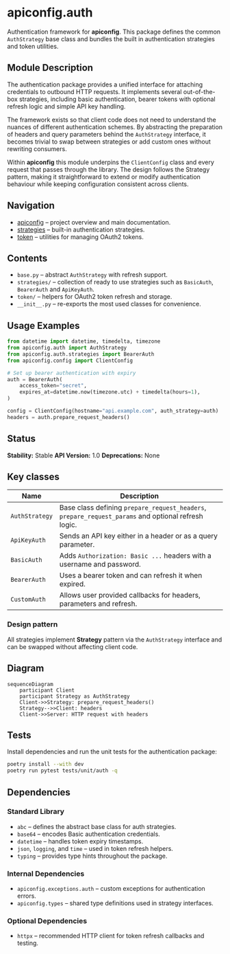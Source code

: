 # apiconfig.auth

Authentication framework for **apiconfig**.  This package defines the common `AuthStrategy` base class and bundles the built in authentication strategies and token utilities.

## Module Description

The authentication package provides a unified interface for attaching credentials to outbound HTTP requests.  It implements several out-of-the-box strategies, including basic authentication, bearer tokens with optional refresh logic and simple API key handling.

The framework exists so that client code does not need to understand the nuances of different authentication schemes.  By abstracting the preparation of headers and query parameters behind the `AuthStrategy` interface, it becomes trivial to swap between strategies or add custom ones without rewriting consumers.

Within **apiconfig** this module underpins the `ClientConfig` class and every request that passes through the library.  The design follows the Strategy pattern, making it straightforward to extend or modify authentication behaviour while keeping configuration consistent across clients.

## Navigation
- [apiconfig](../README.md) – project overview and main documentation.
- [strategies](./strategies/README.md) – built-in authentication strategies.
- [token](./token/README.md) – utilities for managing OAuth2 tokens.

## Contents
- `base.py` – abstract `AuthStrategy` with refresh support.
- `strategies/` – collection of ready to use strategies such as `BasicAuth`, `BearerAuth` and `ApiKeyAuth`.
- `token/` – helpers for OAuth2 token refresh and storage.
- `__init__.py` – re-exports the most used classes for convenience.

## Usage Examples
```python
from datetime import datetime, timedelta, timezone
from apiconfig.auth import AuthStrategy
from apiconfig.auth.strategies import BearerAuth
from apiconfig.config import ClientConfig

# Set up bearer authentication with expiry
auth = BearerAuth(
    access_token="secret",
    expires_at=datetime.now(timezone.utc) + timedelta(hours=1),
)

config = ClientConfig(hostname="api.example.com", auth_strategy=auth)
headers = auth.prepare_request_headers()
```

## Status
**Stability:** Stable
**API Version:** 1.0
**Deprecations:** None


## Key classes
| Name | Description |
| ---- | ----------- |
| `AuthStrategy` | Base class defining `prepare_request_headers`, `prepare_request_params` and optional refresh logic. |
| `ApiKeyAuth` | Sends an API key either in a header or as a query parameter. |
| `BasicAuth` | Adds `Authorization: Basic ...` headers with a username and password. |
| `BearerAuth` | Uses a bearer token and can refresh it when expired. |
| `CustomAuth` | Allows user provided callbacks for headers, parameters and refresh. |

### Design pattern
All strategies implement **Strategy** pattern via the `AuthStrategy` interface and can be swapped without affecting client code.

## Diagram
```mermaid
sequenceDiagram
    participant Client
    participant Strategy as AuthStrategy
    Client->>Strategy: prepare_request_headers()
    Strategy-->>Client: headers
    Client->>Server: HTTP request with headers
```

## Tests
Install dependencies and run the unit tests for the authentication package:
```bash
poetry install --with dev
poetry run pytest tests/unit/auth -q
```

## Dependencies

### Standard Library
- `abc` – defines the abstract base class for auth strategies.
- `base64` – encodes Basic authentication credentials.
- `datetime` – handles token expiry timestamps.
- `json`, `logging`, and `time` – used in token refresh helpers.
- `typing` – provides type hints throughout the package.

### Internal Dependencies
- `apiconfig.exceptions.auth` – custom exceptions for authentication errors.
- `apiconfig.types` – shared type definitions used in strategy interfaces.

### Optional Dependencies
- `httpx` – recommended HTTP client for token refresh callbacks and testing.
